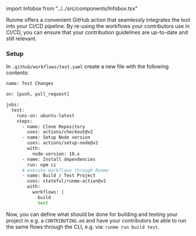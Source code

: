 import Infobox from "../../src/components/Infobox.tsx"


Runme offers a convenient GitHub action that seamlessly integrates the tool into your CI/CD pipeline. By re-using the workflows your contributors use in CI/CD, you can ensure that your contribution guidelines are up-to-date and still relevant.

### Setup

In `.github/workflows/test.yaml` create a new file with the following contents:

```sh
name: Test Changes

on: [push, pull_request]

jobs:
  test:
    runs-on: ubuntu-latest
    steps:
      - name: Clone Repository
        uses: actions/checkout@v2
      - name: Setup Node version
        uses: actions/setup-node@v2
        with:
          node-version: 18.x
      - name: Install dependencies
        run: npm ci
      # execute workflows through Runme
      - name: Build / Test Project
        uses: stateful/runme-action@v2
        with:
          workflows: |
            build
            test
```

Now, you can define what should be done for building and testing your project in e.g. a `CONTRIBUTING.md` and have your contributors be able to run the same flows through the CLI, e.g. via: `runme run build test`.